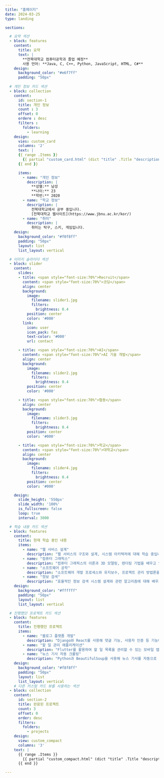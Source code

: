 ```yaml
---
title: "홈페이지"
date: 2024-03-25
type: landing

sections:

  # 요약 섹션
  - block: features
    content:
      title: 요약
      text: |
        **전북대학교 컴퓨터공학과 졸업 예정**  
        사용 언어: **Java, C, C++, Python, JavaScript, HTML, C#**
    design:
      background_color: "#e6f7ff"
      padding: "50px"
 
  # 개인 정보 카드 섹션
  - block: collection
    content:
      id: section-1
      title: 개인 정보
      count : 3
      offset: 0
      ordere : desc
      filters :
        folders:
          - learning
    design:
      vies: custom_card
      columns: '2'
      text: |
      {{ range .Items }}
        {{ partial "custom_card.html" (dict "title" .Title "description" .Summary "link" .RelPermalink) }}
      {{ end }}

      items:
        - name: "개인 정보"
          description: |
            **성별:** 남성  
            **나이:** 23  
            **학번:** 2020
        - name: "학교 정보"
          description: |
            전북대학교에서 공부 중입니다.  
            [전북대학교 웹사이트](https://www.jbnu.ac.kr/kor/)
        - name: "취미"
          description: |
            취미는 탁구, 스키, 게임입니다.
    design:
      background_color: "#f0f8ff"
      padding: "50px"
      layout: list
      list_layout: vertical

  # 이미지 슬라이더 섹션
  - block: slider
    content:
      slides:
      - title: <span style="font-size:70%">Recruit</span>
        content: <span style="font-size:70%">코딩</span>
        align: center
        background:
          image:
            filename: slider1.jpg
            filters:
              brightness: 0.4
          position: center
          color: '#000'
        link:
          icon: user
          icon_pack: fas
          text-color: '#000'
          url: contact

      - title: <span style="font-size:70%">AI</span>
        content: <span style="font-size:70%">AI 기술 개발</span>
        align: center
        background:
          image:
            filename: slider2.jpg
            filters:
              brightness: 0.4
          position: center
          color: '#000'

      - title: <span style="font-size:70%">협동</span>
        align: center
        background:
          image:
            filename: slider3.jpg
            filters:
              brightness: 0.4
          position: center
          color: '#000'

      - title: <span style="font-size:70%">학교</span>
        content: <span style="font-size:70%">대학교</span>
        align: center
        background:
          image:
            filename: slider4.jpg
            filters:
              brightness: 0.4
          position: center
          color: '#000'

    design:
      slide_height: '550px'
      slide_width: '100%'
      is_fullscreen: false
      loop: true
      interval: 3000

  # 학습 내용 카드 섹션
  - block: features
    content:
      title: 현재 학습 중인 내용
      items:
        - name: "웹 서비스 설계"
          description: "웹 서비스의 구조와 설계, 시스템 아키텍처에 대해 학습 중입니다."
        - name: "컴퓨터 그래픽스"
          description: "컴퓨터 그래픽스의 이론과 3D 모델링, 렌더링 기법을 배우고 있습니다."
        - name: "소프트웨어 공학"
          description: "소프트웨어 개발 프로세스와 유지보수, 프로젝트 관리 방법론을 학습 중입니다."
        - name: "정보 검색"
          description: "효율적인 정보 검색 시스템 설계와 관련 알고리즘에 대해 배우고 있습니다."
    design:
      background_color: "#ffffff"
      padding: "50px"
      layout: list
      list_layout: vertical

  # 진행했던 프로젝트 카드 섹션
  - block: features
    content:
      title: 진행했던 프로젝트
      items:
        - name: "블로그 플랫폼 개발"
          description: "Django와 React를 사용해 댓글 기능, 사용자 인증 등 기능이 포함된 블로그 플랫폼을 개발했습니다."
        - name: "할 일 관리 애플리케이션"
          description: "Flutter를 활용하여 할 일 목록을 관리할 수 있는 모바일 앱을 개발했습니다."
        - name: "뉴스 기사 자동 크롤링"
          description: "Python과 BeautifulSoup을 사용해 뉴스 기사를 자동으로 수집하고 분석하는 시스템을 개발했습니다."
    design:
      background_color: "#f8f8ff"
      padding: "50px"
      layout: list
      list_layout: vertical
    # 다른 커스텀 카드 뷰를 사용하는 섹션
  - block: collection
    content:
      id: section-2
      title: 완료된 프로젝트
      count: 3
      offset: 0
      order: desc
      filters:
        folders:
          - projects
    design:
      view: custom_compact
      columns: '3'
    text: |
      {{ range .Items }}
        {{ partial "custom_compact.html" (dict "title" .Title "description" .Summary "link" .RelPermalink) }}
      {{ end }}

---
```

